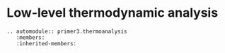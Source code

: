 # Low-level thermodynamic analysis

```{eval-rst}
.. automodule:: primer3.thermoanalysis
   :members:
   :inherited-members:
```
